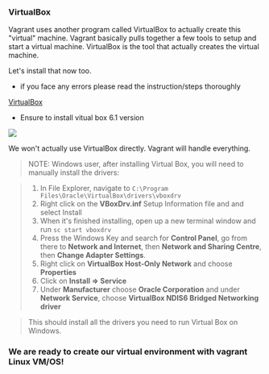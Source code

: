 ### VirtualBox

Vagrant uses another program called VirtualBox to actually create this "virtual" machine. Vagrant basically pulls together a few tools to setup and start a virtual machine. VirtualBox is the tool that actually creates the virtual machine.

Let's install that now too.
- if you face any errors please read the instruction/steps thoroughly

[VirtualBox](https://www.virtualbox.org/wiki/Downloads)
- Ensure to install vitual box 6.1 version

![](https://github.com/khanmaster/vb_vagrant_installtion/blob/master/images/VB_Version.png)

We won't actually use VirtualBox directly. Vagrant will handle everything.

> NOTE: Windows user, after installing Virtual Box, you will need to manually install the drivers:

> 1. In File Explorer, navigate to `C:\Program Files\Oracle\VirtualBox\drivers\vboxdrv`
> 2. Right click on the **VBoxDrv.inf** Setup Information file and and select Install
> 3. When it's finished installing, open up a new terminal window and run `sc start vboxdrv`
> 4. Press the Windows Key and search for **Control Panel**, go from there to **Network and Internet**, then **Network and Sharing Centre**, then **Change Adapter Settings**.
> 5. Right click on **VirtualBox Host-Only Network** and choose **Properties**
> 6. Click on **Install => Service**
> 7. Under **Manufacturer** choose **Oracle Corporation** and under **Network Service**, choose **VirtualBox NDIS6 Bridged Networking driver**

> This should install all the drivers you need to run Virtual Box on Windows.

### We are ready to create our virtual environment with vagrant Linux VM/OS!
